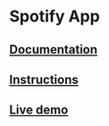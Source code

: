 # Spotify App

## [Documentation](docs/README.md)

## [Instructions](app/README.md)

## [Live demo](https://spotify-app.surge.sh)